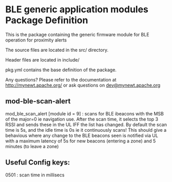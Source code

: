 # BLE generic application modules Package Definition

This is the package containing the generic firmware module for BLE operation for proximity alerts 

The source files are located in the src/ directory.

Header files are located in include/ 

pkg.yml contains the base definition of the package.

Any questions?  Please refer to the documentation at 
http://mynewt.apache.org/ or ask questions on dev@mynewt.apache.org

mod-ble-scan-alert
-------

mod_ble_scan_alert [module id = 9] : scans for BLE ibeacons with the MSB of the major=0 ie navigation use. 
After the scan time, it selects the top 3 RSSI and sends these in the UL IFF the list has changed.
By default the scan time is 5s, and the idle time is 0s ie it continuously scans! 
This should give a behavious where any change to the BLE beacons seen is notified via UL with a maximum latency of 5s 
for new beacons (entering a zone) and 5 minutes (to leave a zone)

Useful Config keys:
------------------
0501 : scan time in millisecs

